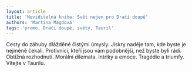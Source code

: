 ```yaml
---
layout: article
title: 'Neviditelná kniha: Svět nejen pro Dračí doupě'
authors: 'Martina Magdová'
tags: 'promo, Dračí doupě, světy, Tauril'
---
```


Cesty do záhuby dlážděné čistými úmysly.
Jiskry naděje tam, kde byste je nejméně
čekali. Protivníci, kteří jsou vám podobnější,
než byste byli rádi. Obtížná rozhodnutí.
Morální dilemata. Intriky a emoce.
Tragédie a triumfy. Vítejte v Taurilu.
